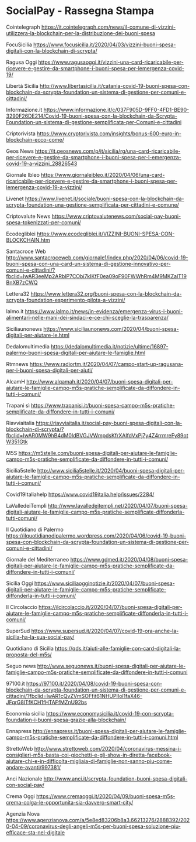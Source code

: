# SocialPay - Rassegna Stampa

Cointelegraph
https://it.cointelegraph.com/news/il-comune-di-vizzini-utilizzera-la-blockchain-per-la-distribuzione-dei-buoni-spesa

FocuSicilia
https://www.focusicilia.it/2020/04/03/vizzini-buoni-spesa-digitali-con-la-blockchain-di-scrypta/

Ragusa Oggi
https://www.ragusaoggi.it/vizzini-una-card-ricaricabile-per-ricevere-e-gestire-da-smartphone-i-buoni-spesa-per-lemergenza-covid-19/

Libertà Sicilia
http://www.libertasicilia.it/catania-covid-19-buoni-spesa-con-blockchain-da-scrypta-foundation-un-sistema-di-gestione-per-comuni-e-cittadini/

Informazione.it
https://www.informazione.it/c/037F905D-9FF0-4FD1-BE90-3290F26DE214/Covid-19-buoni-spesa-con-la-blockchain-da-Scrypta-Foundation-un-sistema-di-gestione-semplificata-per-Comuni-e-cittadini

Criptorivista
https://www.cryptorivista.com/insights/bonus-600-euro-in-blockchain-ecco-come/

Geos News
https://it.geosnews.com/p/it/sicilia/rg/una-card-ricaricabile-per-ricevere-e-gestire-da-smartphone-i-buoni-spesa-per-l-emergenza-covid-19-a-vizzini_28826543

Giornale Ibleo
https://www.giornaleibleo.it/2020/04/06/una-card-ricaricabile-per-ricevere-e-gestire-da-smartphone-i-buoni-spesa-per-lemergenza-covid-19-a-vizzini/

Livenet
https://www.livenet.it/sociale/buoni-spesa-con-la-blockchain-da-scrypta-foundation-una-gestione-semplificata-per-cittadini-e-comune/

Criptovalute News
https://www.criptovalutenews.com/social-pay-buoni-spesa-tokenizzati-per-comuni/

Ecodegliblei
https://www.ecodegliblei.it/VIZZINI-BUONI-SPESA-CON-BLOCKCHAIN.htm

Santacroce Web
http://www.santacroceweb.com/giornale1/index.php/2020/04/06/covid-19-buoni-spesa-con-una-card-un-sistema-di-gestione-innovativo-per-comuni-e-cittadini/?fbclid=IwAR3eeMp2ARblP7CObi7kIKfF0ea09oF90FWWhRm4M9MKZalT19BnXB7zCWQ

Lettera32
https://www.lettera32.org/buoni-spesa-con-la-blockchain-da-scrypta-foundation-esperimento-pilota-a-vizzini/

Ialmo.it
https://www.ialmo.it/news/in-evidenza/emergenza-virus-i-buoni-alimentari-nelle-mani-dei-sindaci-e-ce-chi-sceglie-la-trasparenza/

Siciliaunonews
https://www.siciliaunonews.com/2020/04/buoni-spesa-digitali-per-aiutare-le.html

Dedalomultimedia
https://dedalomultimedia.it/notizie/ultime/16897-palermo-buoni-spesa-digitali-per-aiutare-le-famiglie.html

Rtmnews
https://www.radiortm.it/2020/04/07/campo-start-up-ragusana-per-i-buoni-spesa-digitali-per-aiuti/

AlcamH
http://www.alqamah.it/2020/04/07/buoni-spesa-digitali-per-aiutare-le-famiglie-campo-m5s-pratiche-semplificate-da-diffondere-in-tutti-i-comuni/

Trapani sì
https://www.trapanisi.it/buoni-spesa-campo-m5s-pratiche-semplificate-da-diffondere-in-tutti-i-comuni/

Riavviaitalia
https://riavviaitalia.it/social-pay-buoni-spesa-digitali-con-la-blockchain-di-scrypta/?fbclid=IwAR0MW9hB4dM0IdBVGJVWmpdsKfrXAlfdVxPj7y4Z4rrmreFy89otW351Gtk

M5S
https://m5stelle.com/buoni-spesa-digitali-per-aiutare-le-famiglie-campo-m5s-pratiche-semplificate-da-diffondere-in-tutti-i-comuni/

Sicilia5stelle
http://www.sicilia5stelle.it/2020/04/buoni-spesa-digitali-per-aiutare-le-famiglie-campo-m5s-pratiche-semplificate-da-diffondere-in-tutti-i-comuni/

Covid19Italiahelp
https://www.covid19italia.help/issues/2284/

LaValledeiTempli
http://www.lavalledeitempli.net/2020/04/07/buoni-spesa-digitali-aiutare-le-famiglie-campo-m5s-pratiche-semplificate-diffonderla-tutti-comuni/

Il Quotidiano di Palermo
https://ilquotidianodipalermo.wordpress.com/2020/04/06/covid-19-buoni-spesa-con-blockchain-da-scrypta-foundation-un-sistema-di-gestione-per-comuni-e-cittadini/

Giornale del Mediterraneo
https://www.gdmed.it/2020/04/08/buoni-spesa-digitali-per-aiutare-le-famiglie-campo-m5s-pratiche-semplificate-da-diffondere-in-tutti-i-comuni/

Sicilia Oggi
https://www.siciliaogginotizie.it/2020/04/07/buoni-spesa-digitali-per-aiutare-le-famiglie-campo-m5s-pratiche-semplificate-diffonderla-in-tutti-i-comuni/

Il Circolaccio
https://ilcircolaccio.it/2020/04/07/buoni-spesa-digitali-per-aiutare-le-famiglie-campo-m5s-pratiche-semplificate-diffonderla-in-tutti-i-comuni/

SuperSud
https://www.supersud.it/2020/04/07/covid-19-ora-anche-la-sicilia-ha-la-sua-social-pay/

Quotidiano di Sicilia
https://qds.it/aiuti-alle-famiglie-con-card-digitali-la-proposta-del-m5s/

Seguo news
http://www.seguonews.it/buoni-spesa-digitali-per-aiutare-le-famiglie-campo-m5s-pratiche-semplificate-da-diffondere-in-tutti-i-comuni

97100.it
https://97100.it/2020/04/08/covid-19-buoni-spesa-con-blockchain-da-scrypta-foundation-un-sistema-di-gestione-per-comuni-e-cittadini/?fbclid=IwAR1cQvZVmSOFfit61NHUPIIol1faX46-JFqrG8lTfKCH1fHTAFfMZnU92bs

Economia sicilia
https://www.economysicilia.it/covid-19-con-scrypta-foundation-i-buoni-spesa-grazie-alla-blockchain/


Ennapress
http://ennapress.it/buoni-spesa-digitali-per-aiutare-le-famiglie-campo-m5s-pratiche-semplificate-da-diffondere-in-tutti-i-comuni.html

StrettoWeb
http://www.strettoweb.com/2020/04/coronavirus-messina-i-consiglieri-m5s-basta-coi-giochetti-e-gli-show-in-diretta-facebook-aiutare-chi-e-in-difficolta-migliaia-di-famiglie-non-sanno-piu-come-andare-avanti/997381/

Anci Nazionale
http://www.anci.it/scrypta-foundation-buoni-spesa-digitali-con-social-pay/

Crema Oggi
https://www.cremaoggi.it/2020/04/09/buoni-spesa-m5s-crema-colga-le-opportunita-sia-davvero-smart-city/

Agenzia Nova
https://www.agenzianova.com/a/5e8ed83206b8a3.66213276/2888392/2020-04-09/coronavirus-degli-angeli-m5s-per-buoni-spesa-soluzione-piu-efficace-sta-nel-digitale
